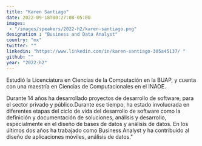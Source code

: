 ```yaml
---
title: "Karen Santiago"
date: 2022-09-18T00:27:08-05:00
images: 
 - "/images/speakers/2022-h2/karen-santiago.png"
designation : "Business and Data Analyst"
country: "mx"
twitter: ""
linkedin: "https://www.linkedin.com/in/karen-santiago-305a45137/ "
github: ""
year: "2022-h2"
---
```


Estudió la Licenciatura en Ciencias de la Computación en la BUAP, y cuenta con una maestría en Ciencias de Computacionales en el INAOE. 

Durante 14 años ha desarrollado proyectos de desarrollo de software, para el sector privado y público.Durante ese tiempo, ha estado involucrada en diferentes etapas del ciclo de vida del desarrollo de software como la definición y documentación de soluciones, análisis y desarrollo, especialmente en el diseño de bases de datos y análisis de datos.
En los últimos dos años ha trabajado como Business Analyst y ha contribuido al diseño de aplicaciones móviles, análisis de datos."